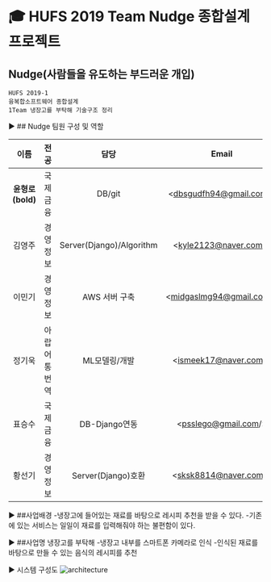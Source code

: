 :mortar_board: HUFS 2019 Team Nudge 종합설계 프로젝트
==========
Nudge(사람들을 유도하는 부드러운 개입)
-----

~~~
HUFS 2019-1
융복합소프트웨어 종합설계
1Team 냉장고를 부탁해 기술구조 정리
~~~

:arrow_forward: ## Nudge 팀원 구성 및 역할

|이름|전공|담당|Email|
|:-------:|:-------:|:------:|:--------:|
|**윤형로(bold)**|국제금융|DB/git|<dbsgudfh94@gmail.com/>|
|김영주|경영정보|Server(Django)/Algorithm|<kyle2123@naver.com/>|
|이민기|경영정보|AWS 서버 구축|<midgaslmg94@gmail.com/>|
|정기욱|아랍어통번역|ML모델링/개발|<ismeek17@naver.com/>|
|표승수|국제금융|DB-Django연동|<psslego@gmail.com/>|
|황선기|경영정보|Server(Django)호환|<sksk8814@naver.com/>|



:arrow_forward: ##사업배경
-냉장고에 들어있는 재료를 바탕으로 레시피 추천을 받을 수 있다.
-기존에 있는 서비스는 일일이 재료를 입력해줘야 하는 불편함이 있다.




:arrow_forward: ##사업명 냉장고를 부탁해
-냉장고 내부를 스마트폰 카메라로 인식
-인식된 재료를 바탕으로 만들 수 있는 음식의 레시피를 추천



:arrow_forward: 시스템 구성도
![architecture](https://user-images.githubusercontent.com/49775240/58313386-647a6a00-7e48-11e9-9b02-d54c94d4f13b.png)
